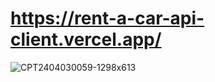 # https://rent-a-car-api-client.vercel.app/
![CPT2404030059-1298x613](https://github.com/OmerCoskun43/RentACarApi-Client/assets/144324576/dd6e632a-e4e3-4a36-85b3-39d183bc535d)
